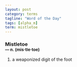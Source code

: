 ```yaml
---
layout: post
category: terms
tagline: "Word of the Day"
tags: [alpha_m]
term: mistletoe
---
```


<h3>Mistletoe<br/> <small>&mdash; n. (mis<span>&middot;</span>tle<span>&middot;</span>toe)</small></h3>
<p><ol>
<li>a weaponized digit of the foot</li>
</ol></p>
